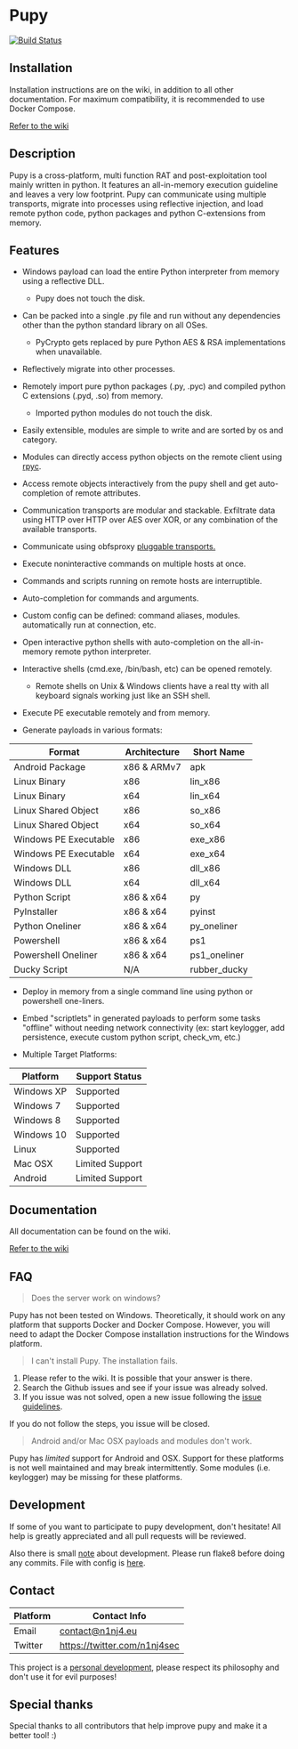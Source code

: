# Pupy

[![Build Status](https://api.travis-ci.org/n1nj4sec/pupy.svg?branch=unstable)](https://travis-ci.org/n1nj4sec/pupy)

## Installation

Installation instructions are on the wiki, in addition to all other documentation. For maximum compatibility, it is recommended to use Docker Compose.

[Refer to the wiki](https://github.com/n1nj4sec/pupy/wiki/Installation)

## Description

Pupy is a cross-platform, multi function RAT and post-exploitation tool mainly written in python. It features an all-in-memory execution guideline and leaves a very low footprint. Pupy can communicate using multiple transports, migrate into processes using reflective injection, and load remote python code, python packages and python C-extensions from memory.

## Features

- Windows payload can load the entire Python interpreter from memory using a reflective DLL.
	- Pupy does not touch the disk.

- Can be packed into a single .py file and run without any dependencies other than the python standard library on all OSes.
	- PyCrypto gets replaced by pure Python AES & RSA implementations when unavailable.

- Reflectively migrate into other processes.
- Remotely import pure python packages (.py, .pyc) and compiled python C extensions (.pyd, .so) from memory.
	- Imported python modules do not touch the disk.

- Easily extensible, modules are simple to write and are sorted by os and category.

- Modules can directly access python objects on the remote client using [rpyc](https://github.com/tomerfiliba/rpyc).

- Access remote objects interactively from the pupy shell and get auto-completion of remote attributes.

- Communication transports are modular and stackable. Exfiltrate data using HTTP over HTTP over AES over XOR, or any combination of the available transports.

- Communicate using obfsproxy [pluggable transports.](https://www.torproject.org/docs/pluggable-transports.html.en)

- Execute noninteractive commands on multiple hosts at once.

- Commands and scripts running on remote hosts are interruptible.

- Auto-completion for commands and arguments.

- Custom config can be defined: command aliases, modules. automatically run at connection, etc.

- Open interactive python shells with auto-completion on the all-in-memory remote python interpreter.

- Interactive shells (cmd.exe, /bin/bash, etc) can be opened remotely.
	- Remote shells on Unix & Windows clients have a real tty with all keyboard signals working just like an SSH shell.

- Execute PE executable remotely and from memory.

- Generate payloads in various formats:

| Format | Architecture | Short Name |
|---|---|---|
Android Package | x86 & ARMv7 | apk
Linux Binary | x86 | lin_x86
Linux Binary | x64 | lin_x64
Linux Shared Object | x86 | so_x86
Linux Shared Object | x64 | so_x64
Windows PE Executable | x86 | exe_x86
Windows PE Executable | x64 | exe_x64
Windows DLL | x86 | dll_x86
Windows DLL | x64 | dll_x64
Python Script | x86 & x64 | py
PyInstaller | x86 & x64 | pyinst
Python Oneliner | x86 & x64 | py_oneliner
Powershell | x86 & x64 | ps1
Powershell Oneliner | x86 & x64 | ps1_oneliner
Ducky Script | N/A | rubber_ducky

- Deploy in memory from a single command line using python or powershell one-liners.

- Embed "scriptlets" in generated payloads to perform some tasks "offline" without needing network connectivity (ex: start keylogger, add persistence, execute custom python script, check_vm, etc.)

- Multiple Target Platforms:

| Platform | Support Status |
|---|---|
Windows XP | Supported
Windows 7 | Supported
Windows 8 | Supported
Windows 10 | Supported
Linux | Supported
Mac OSX | Limited Support
Android | Limited Support

## Documentation

All documentation can be found on the wiki.

[Refer to the wiki](https://github.com/n1nj4sec/pupy/wiki)

## FAQ

> Does the server work on windows?

Pupy has not been tested on Windows. Theoretically, it should work on any platform that supports Docker and Docker Compose. However, you will need to adapt the Docker Compose installation instructions for the Windows platform.

> I can't install Pupy. The installation fails.

1. Please refer to the wiki. It is possible that your answer is there.
2. Search the Github issues and see if your issue was already solved.
3. If you issue was not solved, open a new issue following the [issue guidelines](https://github.com/n1nj4sec/pupy/wiki/Issue-Guidelines).

If you do not follow the steps, you issue will be closed.

> Android and/or Mac OSX payloads and modules don't work.

Pupy has _limited_ support for Android and OSX. Support for these platforms is not well maintained and may break intermittently. Some modules (i.e. keylogger) may be missing for these platforms.

## Development

If some of you want to participate to pupy development, don't hesitate! All help is greatly appreciated and all pull requests will be reviewed.

Also there is small [note](https://github.com/n1nj4sec/pupy/wiki/Development) about development. Please run flake8 before doing any commits. File with config is [here](pupy/tox.ini).

## Contact

| Platform | Contact Info |
|---|---|
Email | contact@n1nj4.eu
Twitter | https://twitter.com/n1nj4sec

This project is a [personal development](https://en.wikipedia.org/wiki/Personal_development), please respect its philosophy and don't use it for evil purposes!

## Special thanks

Special thanks to all contributors that help improve pupy and make it a better tool! :)
